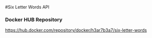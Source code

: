 #Six Letter Words API

### Docker HUB Repository
https://hub.docker.com/repository/docker/h3ar7b3a7/six-letter-words